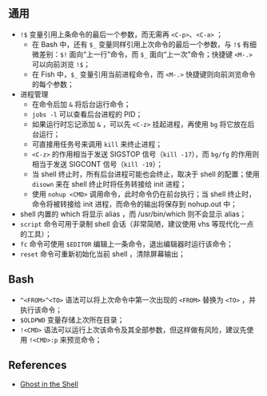 ## 通用

* `!$` 变量引用上条命令的最后一个参数，而无需再 `<C-p>`、`<C-a>` ；
  * 在 Bash 中，还有 `$_` 变量同样引用上次命令的最后一个参数，与 `!$` 有细微差别：`$!` 面向“上一行”命令，而 `$_` 面向“上一次”命令；快捷键 `<M-.>` 可以向前浏览 `!$`；
  * 在 Fish 中，`$_` 变量引用当前进程命令，而 `<M-.>` 快捷键则向前浏览命令的每个参数；
* 进程管理
  * 在命令后加 `&` 将后台运行命令；
  * `jobs -l` 可以查看后台进程的 PID；
  * 如果运行时忘记添加 `&` ，可以先 `<C-z>` 挂起进程，再使用 `bg` 将它放在后台运行；
  * 可直接用任务号来调用 `kill` 来终止进程；
  * `<C-z>` 的作用相当于发送 SIGSTOP 信号（`kill -17`），而 `bg/fg` 的作用则相当于发送 SIGCONT 信号（`kill -19`）；
  * 当 shell 终止时，所有后台进程可能也会终止，取决于 shell 的配置；使用 `disown` 来在 shell 终止时将任务转接给 init 进程；
  * 使用 `nohup <CMD>` 调用命令，此时命令仍在前台执行；当 shell 终止时，命令将被转接给 init 进程，而命令的输出将保存到 nohup.out 中；
* shell 内置的 which 将显示 alias ，而 /usr/bin/which 则不会显示 alias；
* `script` 命令可用于录制 shell 会话（非常简陋，建议使用 vhs 等现代化一点的工具）；
* `fc` 命令可使用 `$EDITOR` 编辑上一条命令，退出编辑器时运行该命令；
* `reset` 命令可重新初始化当前 shell ，清除屏幕输出；

## Bash

* `^<FROM>^<TO>` 语法可以将上次命令中第一次出现的 `<FROM>` 替换为 `<TO>` ，并执行该命令；
* `$OLDPWD` 变量存储上次所在目录；
* `!<CMD>` 语法可以运行上次该命令及其全部参数，但这样做有风险，建议先使用 `!<CMD>:p` 来预览命令；

## References

* [Ghost in the Shell](https://vermaden.wordpress.com/ghost-in-the-shell/)
